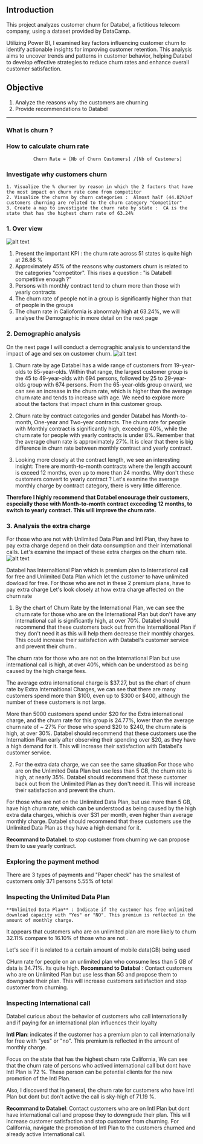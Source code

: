 ## Introduction 

This project analyzes customer churn for Databel, a fictitious telecom company, using a dataset provided by DataCamp. 

Utilizing Power BI, I examined key factors influencing customer churn to identify actionable insights for improving customer retention. 
This analysis aims to uncover trends and patterns in customer behavior, helping Databel to develop effective strategies to reduce churn rates and enhance overall customer satisfaction.

## Objective 
1. Analyze the reasons why the customers are churning
2. Provide recommendations to Databel 
____
### What is churn ?

### How to calculate churn rate 

              Churn Rate = [Nb of Churn Customers] /[Nb of Customers]

### Investigate why customers churn 
    1. Visualize the % churner by reason in which the 2 factors that have the most impact on churn rate come from competitor 
    2. Visualize the churns by churn categories :  Almost half (44.82%)of customers churning are related to the churn category "Competitor"
    3. Create a map to investigate the churn rate by state :  CA is the state that has the highest churn rate of 63.24% 

### 1. Over view 
![alt text](https://github.com/Tsubame88/DataAnalyst_PowerBI_CustomerChurn/blob/main/Screenshot_Overview.png)
1. Present the important KPI : the churn rate across 51 states is quite high at 26.86 %
2. Approximately 45% of the reasons why customers churn is related to the categories "competitor". This rises a question : "is Databell competitive enough ?"
3. Persons with monthly contract tend to churn more than those with yearly contracts
4. The churn rate of people not in a group is significantly higher than that of people in the groups
5. The churn rate in Caliofornia is abnormaly high at 63.24%, we will analyse the Demographic in more detail on the next page

### 2. Demographic analysis
On the next page I will conduct a demographic analysis to understand the impact of age and sex on customer churn.
![alt text](https://github.com/Tsubame88/DataAnalyst_PowerBI_CustomerChurn/blob/main/Screenshot_Demography.png)

1. Churn rate by age
   Databel has a wide range of customers from 19-year-olds to 85-year-olds. Within that range, the largest customer group is the 45 to 49-year-olds with 694 persons, followed by 25 to 29-year-olds group with 674 persons. 
From the 65-year-olds group onward, we can see an increase in the churn rate, which is higher than the average churn rate and tends to increase with age. 
We need to explore more about the factors that impact churn in this customer group.

2. Churn rate by contract categories and gender
Databel has Month-to-month, One-year and Two-year contracts. The churn rate for people with Monthly contract is significantly high, exceeding 40%, while the churn rate for people with yearly contracts is under 8%. Remember that the average churn rate is approximately 27%. It is clear that there is big difference in churn rate between monthly contract and yearly contract.

3. Looking more closely at the contract length, we see an interesting insight: There are month-to-month contracts where the length account is exceed 12 months, even up to more than 24 months. 
Why don't these customers convert to yearly contract ? Let's examine the average monthly charge by contract category, there is very little difference. 

**Therefore I highly recommend that Databel encourage their customers, especially those with Month-to-month contract exceeding 12 months, to switch to yearly contract. This will improve the churn rate.**

       
### 3. Analysis the extra charge 

For those who are not with Unlimited Data Plan and Intl Plan, they have to pay extra charge depend on their data consumption and their international calls. Let's examine the impact of these extra charges on the churn rate.
![alt text](https://github.com/Tsubame88/DataAnalyst_PowerBI_CustomerChurn/blob/main/Screenshot_Extracharge.png)

Databel has Internaltional Plan which is premium plan to International call for free and Unlimited Data Plan which let the customer to have unlimited dowload for free.
For those who are not in these 2 premium plans, have to pay extra charge 
Let's look closely at how extra charge affected on the churn rate

1. By the chart of Churn Rate by the International Plan, we can see the churn rate for those who are on the International Plan but don't have any international call is significantly high, at over 70%. Databel should recommend that these customers back out from the Internaltional Plan if they don't need it as this will help them decrease their monthly charges. This could increase their satisfaction with Databel's customer service and prevent their churn . 

The churn rate for those who are not on the International Plan but use international call is high, at over 40%, which can be understood as being caused by the high charge fees.

The average extra international charge is $37.27, but ss the chart of churn rate by Extra Internaltional Charges, we can see that there are many customers spend more than $100, even up to $300 or $400, although the number of these customers is not large. 

More than 5000 customers spend under $20 for the Extra international charge, and the churn rate for this group is 24.77%, lower than the average churn rate of ~ 27%
For those who spend $20 to $240, the churn rate is high, at over 30%. Databel should recommend that these customers use the Internaltion Plan early after observing their spending over $20, as they have a high demand for it. This will increase their satisfaction with Databel's customer service.   

2. For the extra data charge, we can see the same situation
For those who are on the Unlimited Data Plan but use less than 5 GB, the churn rate is high, at nearly 35%. Databel should recommend that these customer back out from the Unlimited Plan as they don't need it. This will increase their satisfaction and prevent the churn.

For those who are not on the Unlimited Data Plan, but use more than 5 GB, have high churn rate, which can be understood as being caused by the high extra data charges, which is over $31 per month, even higher than average monthly charge. 
Databel should recommend that these customers use the Unlimited Data Plan as they have a high demand for it. 


**Recommand to Databel**: to stop customer from churning we can propose them to use yearly contract.

### Exploring the payment method 
There are 3 types of payments and "Paper check" has the smallest of customers only 371 persons 5.55% of total 

### Inspecting the Unlimited Data Plan 

    **Unlimited Data Plan** : Indicate if the customer has free unlimited download capacity with "Yes" or "NO". This premium is reflected in the amount of monthly charge.

It appears that customers who are on unlimited plan are more likely to churn 32.11% compare to 16.10% of those who are not .

Let's see if it is related to a certain amount of mobile data(GB) being used 

CHurn rate for people on an unlimited plan who consume less than 5 GB of data is 34.71%.
Its quite high. 
**Recommand to Databal** : Contact customers who are on Unlimited Plan but use less than 5G and propose them to downgrade their plan. This will increase customers satisfaction and stop customer from churning.

### Inspecting International call 
Databel curious about the behavior of customers who call internationally and if paying for an international plan influences their loyalty 

**Intl Plan**: indicates if the customer has a premium plan to call internationally for free with "yes" or "no". This premium is reflected in the amount of monthly charge. 

Focus on the state that has the highest churn rate California, We can see that the churn rate of persons who actived international call but dont have Intl Plan is 72 %. These person can be potential clients for the new promotion of the Intl Plan. 

Also, I discoverd that in general, the churn rate for customers who have Intl Plan but dont but don't active the call is sky-high of 71.19 %.

**Recommand to Databel**: Contact customers who are on Intl Plan but dont have international call and propose they to downgrade their plan. This will increase customer satisfaction and stop customer from churning.
For California, navigate the promotion of Intl Plan to the customers churned and already active International call.





